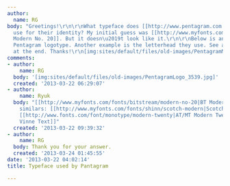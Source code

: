 ```yaml
---
author:
  name: RG
body: "Greetings!\r\n\r\nWhat typeface does [[http://www.pentagram.com|Pentagram]]
  use for their identity? My initial guess was [[http://www.myfonts.com/fonts/bitstream/modern-no-20/|Bitstream
  Modern No. 20]]. But it doesn\u2019t look like it.\r\n\r\nBelow is an example of
  Pentagram logotype. Another example is the letterhead they use. See attached PDF
  at the end. Thanks!\r\n[img:sites/default/files/old-images/PentagramMarks_5263.jpg]"
comments:
- author:
    name: RG
  body: '[img:sites/default/files/old-images/PentagramLogo_3539.jpg]'
  created: '2013-03-22 06:29:07'
- author:
    name: Ryuk
  body: "[[http://www.myfonts.com/fonts/bitstream/modern-no-20|BT Modern N0. 20]]\r\nSome
    similars: [[http://www.myfonts.com/fonts/shinn/scotch-modern|Scotch Modern Display]],
    [[http://www.fonts.com/font/monotype/modern-twenty|AT/MT Modern Twenty]], [[http://www.myfonts.com/fonts/bitstream/de-vinne|De
    Vinne Text]]"
  created: '2013-03-22 09:39:32'
- author:
    name: RG
  body: Thank you for your answer.
  created: '2013-03-24 01:45:55'
date: '2013-03-22 04:02:14'
title: Typeface used by Pantagram

---
```

